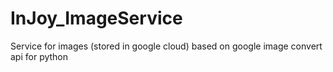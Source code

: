 # InJoy_ImageService
Service for images (stored in google cloud) based on google image convert api for python 
